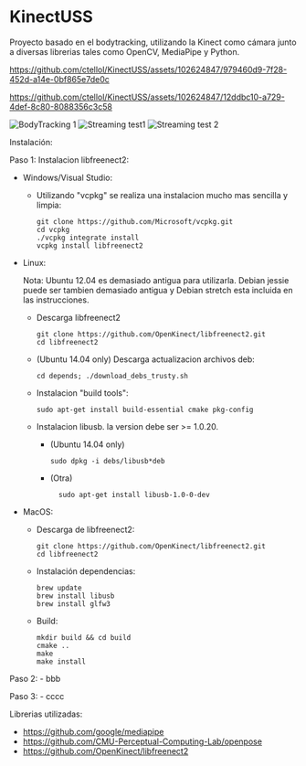 # KinectUSS
Proyecto basado en el bodytracking, utilizando la Kinect como cámara junto a diversas librerias tales como OpenCV, MediaPipe y Python.

https://github.com/ctellol/KinectUSS/assets/102624847/979460d9-7f28-452d-a14e-0bf865e7de0c

https://github.com/ctellol/KinectUSS/assets/102624847/12ddbc10-a729-4def-8c80-8088356c3c58

![BodyTracking 1](https://github.com/ctellol/KinectUSS/assets/102624847/56c49979-c6c3-4082-bf60-5368d564162f)
![Streaming test1](https://github.com/ctellol/KinectUSS/assets/102624847/6f5eb25e-3ece-4048-81cd-e88291db8ca3)
![Streaming test 2](https://github.com/ctellol/KinectUSS/assets/102624847/f193925a-3bed-455d-a1b7-77558fa4f862)

Instalación:

  Paso 1: Instalacion libfreenect2:
  
  - Windows/Visual Studio:
      - Utilizando "vcpkg" se realiza una instalacion mucho mas sencilla y limpia:

            git clone https://github.com/Microsoft/vcpkg.git
            cd vcpkg
            ./vcpkg integrate install
            vcpkg install libfreenect2
      
  - Linux:

    Nota: Ubuntu 12.04 es demasiado antigua para utilizarla. Debian jessie puede ser tambien demasiado antigua y Debian stretch esta incluida en las instrucciones.

      - Descarga libfreenect2
    
            git clone https://github.com/OpenKinect/libfreenect2.git
            cd libfreenect2

      - (Ubuntu 14.04 only) Descarga actualizacion archivos deb:
        
            cd depends; ./download_debs_trusty.sh

      - Instalacion "build tools":

            sudo apt-get install build-essential cmake pkg-config

      - Instalacion libusb. la version debe ser >= 1.0.20.

        - (Ubuntu 14.04 only)

              sudo dpkg -i debs/libusb*deb
          
        - (Otra)
      
                sudo apt-get install libusb-1.0-0-dev

      
  - MacOS:
    
    - Descarga de libfreenect2:
    
          git clone https://github.com/OpenKinect/libfreenect2.git
          cd libfreenect2
      
    - Instalación dependencias:

          brew update
          brew install libusb
          brew install glfw3
      
    - Build:

          mkdir build && cd build
          cmake ..
          make
          make install
    
  Paso 2:
    - bbb
    
  Paso 3:
    - cccc

Librerias utilizadas:
  - https://github.com/google/mediapipe
  - https://github.com/CMU-Perceptual-Computing-Lab/openpose
  - https://github.com/OpenKinect/libfreenect2
